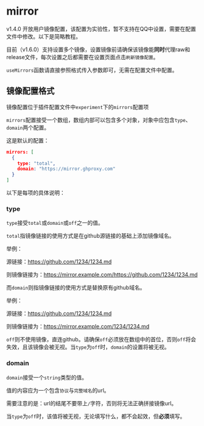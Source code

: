 # mirror

v1.4.0 开放用户镜像配置，该配置为实验性，暂不支持在QQ中设置，需要在配置文件中修改。以下是简略教程。

目前（v1.6.0）支持设置多个镜像，设置镜像前请确保该镜像能**同时**代理raw和release文件，每次设置之后都需要在设置页面点击`刷新镜像配置`。

`useMirrors`函数请直接参照格式传入参数即可，无需在配置文件中配置。

## 镜像配置格式

镜像配置位于插件配置文件中`experiment`下的`mirrors`配置项

`mirrors`配置接受一个数组，数组内部可以包含多个对象，对象中应包含`type`、`domain`两个配置。

这是默认的配置：

```json
mirrors: [
  {
    type: "total",
    domain: "https://mirror.ghproxy.com"
  }
]
```

以下是每项的具体说明：

### type

`type`接受`total`或`domain`或`off`之一的值。

`total`指镜像链接的使用方式是在github源链接的基础上添加镜像域名。

举例：

源链接：https://github.com/1234/1234.md

则镜像链接为：https://mirror.example.com/https://github.com/1234/1234.md

而`domain`则指镜像链接的使用方式是替换原有github域名。

举例：

源链接：https://github.com/1234/1234.md

则镜像链接为：https://mirror.example.com/1234/1234.md

`off`则不使用镜像，直连github。请确保`off`必须放在数组中的首位，否则`off`将会失效，且该镜像会被无视。当`type`为`off`时，`domain`的设置将被无视。

### domain

`domain`接受一个`string`类型的值。

值的内容应为一个包含`协议`与`完整域名`的url。

需要注意的是：url的结尾不要带上`/`字符，否则将无法正确拼接镜像url。

当`type`为`off`时，该值将被无视，无论填写什么，都不会起效，但**必须**填写。